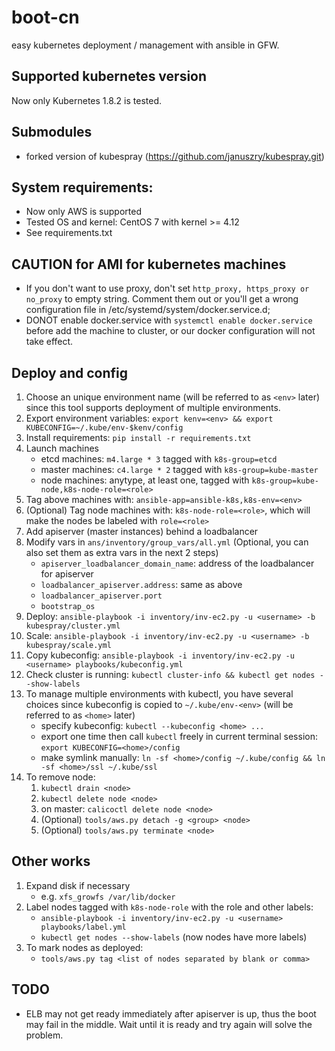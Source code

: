 # boot-cn
easy kubernetes deployment / management with ansible in GFW.

## Supported kubernetes version
Now only Kubernetes 1.8.2 is tested.

## Submodules
* forked version of kubespray (https://github.com/januszry/kubespray.git)

## System requirements:
* Now only AWS is supported
* Tested OS and kernel: CentOS 7 with kernel >= 4.12
* See requirements.txt

## CAUTION for AMI for kubernetes machines
* If you don't want to use proxy, don't set `http_proxy, https_proxy or no_proxy` to empty string. Comment them out or you'll get a wrong configuration file in /etc/systemd/system/docker.service.d;
* DONOT enable docker.service with `systemctl enable docker.service` before add the machine to cluster, or our docker configuration will not take effect.

## Deploy and config
1. Choose an unique environment name (will be referred to as `<env>` later) since this tool supports deployment of multiple environments.
1. Export environment variables: `export kenv=<env> && export KUBECONFIG=~/.kube/env-$kenv/config`
1. Install requirements: `pip install -r requirements.txt`
1. Launch machines
    * etcd machines: `m4.large * 3` tagged with `k8s-group=etcd`
    * master machines: `c4.large * 2` tagged with `k8s-group=kube-master`
    * node machines: anytype, at least one, tagged with `k8s-group=kube-node,k8s-node-role=<role>`
1. Tag above machines with: `ansible-app=ansible-k8s,k8s-env=<env>`
1. (Optional) Tag node machines with: `k8s-node-role=<role>`, which will make the nodes be labeled with `role=<role>`
1. Add apiserver (master instances) behind a loadbalancer
1. Modify vars in `ans/inventory/group_vars/all.yml` (Optional, you can also set them as extra vars in the next 2 steps)
    * `apiserver_loadbalancer_domain_name`: address of the loadbalancer for apiserver
    * `loadbalancer_apiserver.address`: same as above
    * `loadbalancer_apiserver.port`
    * `bootstrap_os`
1. Deploy: `ansible-playbook -i inventory/inv-ec2.py -u <username> -b kubespray/cluster.yml`
1. Scale: `ansible-playbook -i inventory/inv-ec2.py -u <username> -b kubespray/scale.yml`
1. Copy kubeconfig: `ansible-playbook -i inventory/inv-ec2.py -u <username> playbooks/kubeconfig.yml`
1. Check cluster is running: `kubectl cluster-info && kubectl get nodes --show-labels`
1. To manage multiple environments with kubectl, you have several choices since kubeconfig is copied to `~/.kube/env-<env>` (will be referred to as `<home>` later)
    * specify kubeconfig: `kubectl --kubeconfig <home> ...`
    * export one time then call `kubectl` freely in current terminal session: `export KUBECONFIG=<home>/config`
    * make symlink manually: `ln -sf <home>/config ~/.kube/config && ln -sf <home>/ssl ~/.kube/ssl`
1. To remove node:
    1. `kubectl drain <node>`
    1. `kubectl delete node <node>`
    1. on master: `calicoctl delete node <node>`
    1. (Optional) `tools/aws.py detach -g <group> <node>`
    1. (Optional) `tools/aws.py terminate <node>`


## Other works
1. Expand disk if necessary
    * e.g. `xfs_growfs /var/lib/docker`
1. Label nodes tagged with `k8s-node-role` with the role and other labels:
    * `ansible-playbook -i inventory/inv-ec2.py -u <username> playbooks/label.yml`
    * `kubectl get nodes --show-labels` (now nodes have more labels)
1. To mark nodes as deployed:
    * `tools/aws.py tag <list of nodes separated by blank or comma>`

## TODO
* ELB may not get ready immediately after apiserver is up, thus the boot may fail in the middle. Wait until it is ready and try again will solve the problem.
